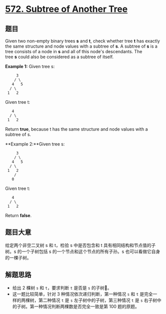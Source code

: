 # [572. Subtree of Another Tree](https://leetcode.com/problems/subtree-of-another-tree/)


## 题目

Given two non-empty binary trees **s** and **t**, check whether tree **t** has exactly the same structure and node values with a subtree of **s**. A subtree of **s** is a tree consists of a node in **s** and all of this node's descendants. The tree **s** could also be considered as a subtree of itself.

**Example 1:** Given tree s:

		 3
        / \
       4   5
      / \
     1   2

Given tree t:

       4 
      / \
     1   2

Return **true**, because t has the same structure and node values with a subtree of s.

**Example 2:**Given tree s:

         3
        / \
       4   5
      / \
     1   2
        /
       0

Given tree t:

       4
      / \
     1   2

Return **false**.


## 题目大意

给定两个非空二叉树 s 和 t，检验 s 中是否包含和 t 具有相同结构和节点值的子树。s 的一个子树包括 s 的一个节点和这个节点的所有子孙。s 也可以看做它自身的一棵子树。


## 解题思路


- 给出 2 棵树 `s` 和 `t`，要求判断 `t` 是否是 `s` 的子树🌲。
- 这一题比较简单，针对 3 种情况依次递归判断，第一种情况 `s` 和 `t` 是完全一样的两棵树，第二种情况 `t` 是 `s` 左子树中的子树，第三种情况 `t` 是 `s` 右子树中的子树。第一种情况判断两棵数是否完全一致是第 100 题的原题。

